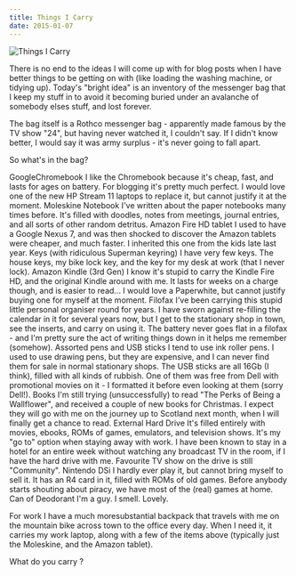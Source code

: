 ```yaml
---
title: Things I Carry
date: 2015-01-07
---
```


![Things I Carry](https://source.unsplash.com/di8ognBauG0/1600x900)

There is no end to the ideas I will come up with for blog posts when I have better things to be getting on with (like loading the washing machine, or tidying up). Today's "bright idea" is an inventory of the messenger bag that I keep my stuff in to avoid it becoming buried under an avalanche of somebody elses stuff, and lost forever.

The bag itself is a Rothco messenger bag - apparently made famous by the TV show "24", but having never watched it, I couldn't say. If I didn't know better, I would say it was army surplus - it's never going to fall apart.

So what's in the bag?

GoogleChromebook I like the Chromebook because it's cheap, fast, and lasts for ages on battery. For blogging it's pretty much perfect. I would love one of the new HP Stream 11 laptops to replace it, but cannot justify it at the moment. Moleskine Notebook I've written about the paper notebooks many times before. It's filled with doodles, notes from meetings, journal entries, and all sorts of other random detritus. Amazon Fire HD tablet I used to have a Google Nexus 7, and was then shocked to discover the Amazon tablets were cheaper, and much faster. I inherited this one from the kids late last year. Keys (with ridiculous Superman keyring) I have very few keys. The house keys, my bike lock key, and the key for my desk at work (that I never lock). Amazon Kindle (3rd Gen) I know it's stupid to carry the Kindle Fire HD, and the original Kindle around with me. It lasts for weeks on a charge though, and is easier to read... I would love a Paperwhite, but cannot justify buying one for myself at the moment. Filofax I've been carrying this stupid little personal organiser round for years. I have sworn against re-filling the calendar in it for several years now, but I get to the stationary shop in town, see the inserts, and carry on using it. The battery never goes flat in a filofax - and I'm pretty sure the act of writing things down in it helps me remember (somehow). Assorted pens and USB sticks I tend to use ink roller pens. I used to use drawing pens, but they are expensive, and I can never find them for sale in normal stationary shops. The USB sticks are all 16Gb (I think), filled with all kinds of rubbish. One of them was free from Dell with promotional movies on it - I formatted it before even looking at them (sorry Dell!). Books I'm still trying (unsuccessfully) to read "The Perks of Being a Wallflower", and received a couple of new books for Christmas. I expect they will go with me on the journey up to Scotland next month, when I will finally get a chance to read. External Hard Drive It's filled entirely with movies, ebooks, ROMs of games, emulators, and television shows. It's my "go to" option when staying away with work. I have been known to stay in a hotel for an entire week without watching any broadcast TV in the room, if I have the hard drive with me. Favourite TV show on the drive is still "Community". Nintendo DSi I hardly ever play it, but cannot bring myself to sell it. It has an R4 card in it, filled with ROMs of old games. Before anybody starts shouting about piracy, we have most of the (real) games at home. Can of Deodorant I'm a guy. I smell. Lovely.

For work I have a much moresubstantial backpack that travels with me on the mountain bike across town to the office every day. When I need it, it carries my work laptop, along with a few of the items above (typically just the Moleskine, and the Amazon tablet).

What do you carry ?